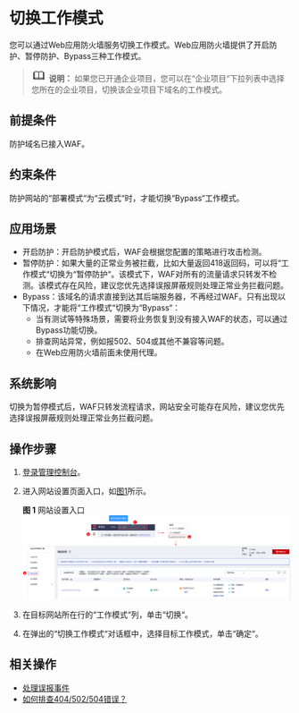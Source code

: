 # 切换工作模式<a name="waf_01_0003"></a>

您可以通过Web应用防火墙服务切换工作模式。Web应用防火墙提供了开启防护、暂停防护、Bypass三种工作模式。

>![](public_sys-resources/icon-note.gif) **说明：** 
>如果您已开通企业项目，您可以在“企业项目“下拉列表中选择您所在的企业项目，切换该企业项目下域名的工作模式。

## 前提条件<a name="section2256777914731"></a>

防护域名已接入WAF。

## 约束条件<a name="section15955648142518"></a>

防护网站的“部署模式“为“云模式“时，才能切换“Bypass“工作模式。

## 应用场景<a name="section01149592266"></a>

-   开启防护：开启防护模式后，WAF会根据您配置的策略进行攻击检测。
-   暂停防护：如果大量的正常业务被拦截，比如大量返回418返回码，可以将“工作模式“切换为“暂停防护“。该模式下，WAF对所有的流量请求只转发不检测。该模式存在风险，建议您优先选择误报屏蔽规则处理正常业务拦截问题。
-   Bypass：该域名的请求直接到达其后端服务器，不再经过WAF。只有出现以下情况，才能将“工作模式“切换为“Bypass“：
    -   当有测试等特殊场景，需要将业务恢复到没有接入WAF的状态，可以通过Bypass功能切换。
    -   排查网站异常，例如报502、504或其他不兼容等问题。
    -   在Web应用防火墙前面未使用代理。


## 系统影响<a name="section18821175593911"></a>

切换为暂停模式后，WAF只转发流程请求，网站安全可能存在风险，建议您优先选择误报屏蔽规则处理正常业务拦截问题。

## 操作步骤<a name="section18585791172619"></a>

1.  [登录管理控制台](https://console.huaweicloud.com/?locale=zh-cn)。
2.  进入网站设置页面入口，如[图1](#waf_01_0002_fig172535820151)所示。

    **图 1**  网站设置入口<a name="waf_01_0002_fig172535820151"></a>  
    ![](figures/网站设置入口.png "网站设置入口")

3.  在目标网站所在行的“工作模式“列，单击“切换“。
4.  在弹出的“切换工作模式“对话框中，选择目标工作模式，单击“确定“。

## 相关操作<a name="section2963220164310"></a>

-   [处理误报事件](处理误报事件.md)
-   [如何排查404/502/504错误？](https://support.huaweicloud.com/waf_faq/waf_01_0066.html)

